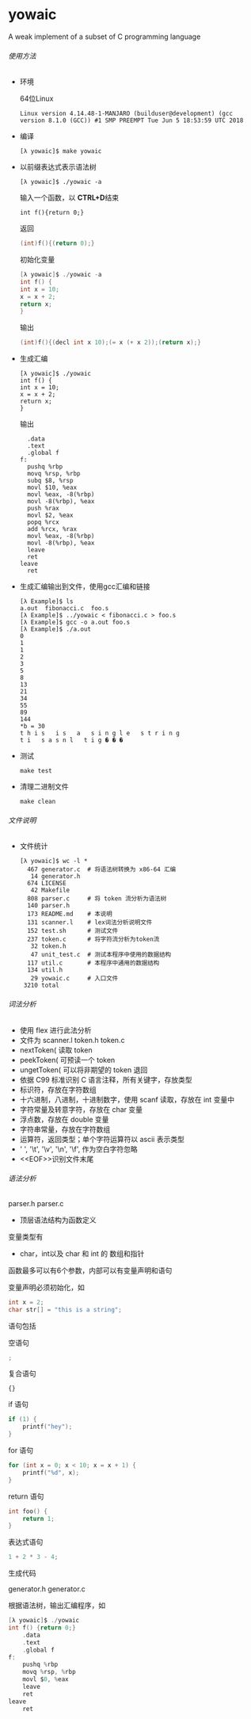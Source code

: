 # yowaic
A weak implement of a subset of C programming language

###### 使用方法 

- 环境

  64位Linux

  ``` shell
  Linux version 4.14.48-1-MANJARO (builduser@development) (gcc version 8.1.0 (GCC)) #1 SMP PREEMPT Tue Jun 5 18:53:59 UTC 2018
  ```

- 编译

  ```shell
  [λ yowaic]$ make yowaic
  ```

- 以前缀表达式表示语法树

  ```shell
  [λ yowaic]$ ./yowaic -a
  ```

  输入一个函数，以 **CTRL+D**结束

  ``` shell
  int f(){return 0;}
  ```

  返回

  ```C
  (int)f(){(return 0);}
  ```

  初始化变量

  ```C
  [λ yowaic]$ ./yowaic -a
  int f() { 
  int x = 10;
  x = x + 2;
  return x;
  }
  ```

  输出

  ```C
  (int)f(){(decl int x 10);(= x (+ x 2));(return x);}
  ```

- 生成汇编

  ``` shell
  [λ yowaic]$ ./yowaic 
  int f() { 
  int x = 10;
  x = x + 2;
  return x;
  }
  ```
  输出

  ```
  	.data
  	.text
  	.global f
  f:
  	pushq %rbp
  	movq %rsp, %rbp
  	subq $8, %rsp
  	movl $10, %eax
  	movl %eax, -8(%rbp)
  	movl -8(%rbp), %eax
  	push %rax
  	movl $2, %eax
  	popq %rcx
  	add %rcx, %rax
  	movl %eax, -8(%rbp)
  	movl -8(%rbp), %eax
  	leave
  	ret
  leave
  	ret
  ```

- 生成汇编输出到文件，使用gcc汇编和链接

  ``` shell
  [λ Example]$ ls
  a.out  fibonacci.c  foo.s
  [λ Example]$ ../yowaic < fibonacci.c > foo.s 
  [λ Example]$ gcc -o a.out foo.s 
  [λ Example]$ ./a.out 
  0
  1
  1
  2
  3
  5
  8
  13
  21
  34
  55
  89
  144
  *b = 30
  t h i s   i s   a   s i n g l e   s t r i n g 
  t i   s a s n l   t i g � � �
  ```

- 测试

  ```shell
  make test
  ```

- 清理二进制文件

  ``` shell
  make clean
  ```

###### 文件说明

- 文件统计

  ``` shell
  [λ yowaic]$ wc -l *
    467 generator.c  # 将语法树转换为 x86-64 汇编
     14 generator.h
    674 LICENSE
     42 Makefile
    808 parser.c     # 将 token 流分析为语法树
    140 parser.h
    173 README.md    # 本说明
    131 scanner.l    # lex词法分析说明文件
    152 test.sh      # 测试文件
    237 token.c      # 将字符流分析为token流
     32 token.h
     47 unit_test.c  # 测试本程序中使用的数据结构
    117 util.c       # 本程序中通用的数据结构
    134 util.h
     29 yowaic.c     # 入口文件
   3210 total
  ```

###### 词法分析

- 使用 flex 进行此法分析
- 文件为 scanner.l token.h token.c
- nextToken( 读取 token
- peekToken( 可预读一个 token
- ungetToken( 可以将非期望的 token 退回
- 依据 C99 标准识别 C 语言注释，所有关键字，存放类型
- 标识符，存放在字符数组
- 十六进制，八进制，十进制数字，使用 scanf 读取，存放在 int 变量中
- 字符常量及转意字符，存放在 char 变量
- 浮点数，存放在 double 变量
- 字符串常量，存放在字符数组
- 运算符，返回类型；单个字符运算符以 ascii 表示类型
- ' ',  '\t', '\v', '\n', '\f', 作为空白字符忽略
- \<\<EOF\>\>识别文件末尾 

###### 语法分析

parser.h parser.c

- 顶层语法结构为函数定义

变量类型有

- char，int以及 char 和 int 的 数组和指针

函数最多可以有6个参数，内部可以有变量声明和语句

变量声明必须初始化，如

```C
int x = 2;
char str[] = "this is a string";
```

语句包括

空语句

```c
;
```

复合语句

```;
{}
```

if 语句

```C
if (1) {
    printf("hey");
} 
```

for 语句

```C
for (int x = 0; x < 10; x = x + 1) {
    printf("%d", x);
}
```

return 语句

```C
int foo() {
    return 1;
}
```

表达式语句

```C
1 + 2 * 3 - 4;
```

生成代码

generator.h generator.c

根据语法树，输出汇编程序，如

``` C
[λ yowaic]$ ./yowaic 
int f() {return 0;}
	.data
	.text
	.global f
f:
	pushq %rbp
	movq %rsp, %rbp
	movl $0, %eax
	leave
	ret
leave
	ret
```

